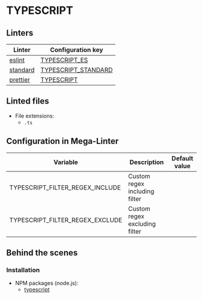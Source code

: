 <!-- markdownlint-disable MD003 MD020 MD033 MD041 -->
<!-- Generated by .automation/build.py, please do not update manually -->
<!-- Instead, update descriptor file at https://github.com/nvuillam/mega-linter/tree/master/megalinter/descriptors/typescript.yml -->
# TYPESCRIPT

## Linters

| Linter | Configuration key |
| ------ | ----------------- |
| [eslint](typescript_eslint.md) | [TYPESCRIPT_ES](typescript_eslint.md) |
| [standard](typescript_standard.md) | [TYPESCRIPT_STANDARD](typescript_standard.md) |
| [prettier](typescript_prettier.md) | [TYPESCRIPT](typescript_prettier.md) |

## Linted files

- File extensions:
  - `.ts`

## Configuration in Mega-Linter

| Variable | Description | Default value |
| ----------------- | -------------- | -------------- |
| TYPESCRIPT_FILTER_REGEX_INCLUDE | Custom regex including filter |  |
| TYPESCRIPT_FILTER_REGEX_EXCLUDE | Custom regex excluding filter |  |


## Behind the scenes

### Installation

- NPM packages (node.js):
  - [typescript](https://www.npmjs.com/package/typescript)
